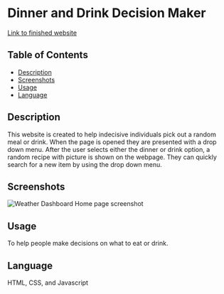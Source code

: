 # Dinner and Drink Decision Maker

[Link to finished website](https://ashbylb.github.io/dinner-drink-decisions/)

## Table of Contents
- [Description](#Description)
- [Screenshots](#Screenshots)
- [Usage](#Usage)
- [Language](#language)


## Description
This website is created to help indecisive individuals pick out a random meal or drink. When the page is opened they are presented with a drop down menu. After the user selects either the dinner or drink option, a random recipe with picture is shown on the webpage. They can quickly search for a new item by using the drop down menu.

## Screenshots
![Weather Dashboard Home page screenshot](./assets/img/screenshot.png)


## Usage
To help people make decisions on what to eat or drink.

## Language
HTML, CSS, and Javascript